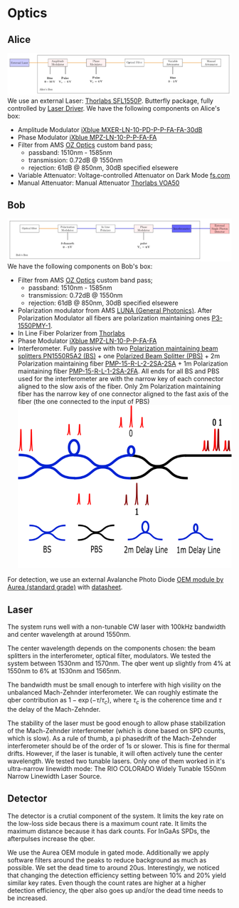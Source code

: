 # Optics


## Alice
![](pics/optics_alice.jpg)
We use an external Laser: [Thorlabs SFL1550P](https://www.thorlabs.com/thorproduct.cfm?partnumber=SFL1550P). Butterfly package, fully controlled by [Laser Driver](https://www.koheron.com/photonics/ctl300e-industrial-laser-controller).
We have the following components on Alice's box:
- Amplitude Modulator  [iXblue MXER-LN-10-PD-P-P-FA-FA-30dB](https://www.ixblue.com/photonics-space/intensity-modulators/)
- Phase Modulator  [iXblue MPZ-LN-10-P-P-FA-FA](https://www.ixblue.com/photonics-space/phase-modulators/)
- Filter from AMS [OZ Optics](https://shop.amstechnologies.com/FF-Fixed-Filters/SW10901) custom band pass; 
    - passband: 1510nm - 1585nm
    - transmission: 0.72dB @ 1550nm
    - rejection: 61dB @ 850nm, 30dB specified elsewere
- Variable Attenuator: Voltage-controlled Attenuator on Dark Mode [fs.com](https://www.fs.com/fr/products/35199.html)
- Manual Attenuator: Manual Attenuator [Thorlabs VOA50](https://www.thorlabs.com/thorproduct.cfm?partnumber=VOA50PM-APC)


## Bob 
![](pics/optics_bob.jpg)
We have the following components on Bob's box:
- Filter from AMS [OZ Optics](https://shop.amstechnologies.com/FF-Fixed-Filters/SW10901) custom band pass; 
    - passband: 1510nm - 1585nm
    - transmission: 0.72dB @ 1550nm
    - rejection: 61dB @ 850nm, 30dB specified elsewere
- Polarization modulator from  AMS [LUNA (General Photonics)](https://shop.amstechnologies.com/PCD-M02-Polarization-Controller/SW11286). 
After Polarization Modulator all fibers are polarization maintaining ones [P3-1550PMY-1](https://www.thorlabs.com/thorproduct.cfm?partnumber=P3-1550PM-FC-1).
- In Line Fiber Polarizer from [Thorlabs](https://www.thorlabs.com/thorproduct.cfm?partnumber=ILP1550PM-APC)
- Phase Modulator  [iXblue MPZ-LN-10-P-P-FA-FA](https://www.ixblue.com/photonics-space/phase-modulators/)
- Interferometer. Fully passive  with two [Polarization maintaining beam splitters PN1550R5A2 (BS)](https://www.thorlabs.com/thorproduct.cfm?partnumber=PN1550R5A2) + one [Polarized Beam Splitter (PBS)](https://www.thorlabs.de/thorproduct.cfm?partnumber=PBC1550SM-APC) + 2m Polarization maintaining fiber [PMP-15-R-L-2-2SA-2SA](https://www.afwoptics.com.au/index.php?route=product/product&product_id=881) + 1m Polarization maintaining fiber [PMP-15-R-L-1-2SA-2FA](https://www.afwoptics.com.au/index.php?route=product/category&path=65). All ends for all BS and PBS used for the interferometer are with the narrow key of each connector aligned to the slow axis of the fiber. Only 2m Polarization maintaining fiber has the narrow key of one connector aligned to the fast axis of the fiber (the one connected to the input of PBS)
![](pics/Interferometer.png)

For detection, we use an external Avalanche Photo Diode [OEM module by Aurea (standard grade)](https://www.aureatechnology.com/en/products/oem-photon-counter.html) with [datasheet](https://www.aureatechnology.com/images/produits/AUREA_Datasheet_OEM_NIR_2020_A4.pdf).
## Laser

The system runs well with a non-tunable CW laser with 100kHz bandwidth and center wavelength at around 1550nm. 

The center wavelength depends on the components chosen: the beam splitters in the interferometer, optical filter, modulators. We tested the system between 1530nm and 1570nm. The qber went up slightly from 4% at 1550nm to 6% at 1530nm and 1565nm. 

The bandwidth must be small enough to interfere with high visility on the unbalanced Mach-Zehnder interferometer. We can roughly estimate the qber contribution as $1 - \exp(-\tau/\tau_c)$, where $\tau_c$ is the coherence time and $\tau$ the delay of the Mach-Zehnder.

The stability of the laser must be good enough to allow phase stabilization of the Mach-Zehnder interferometer (which is done based on SPD counts, which is slow). As a rule of thumb, a pi phasedrift of the Mach-Zehnder interferometer should be of the order of 1s or slower. This is fine for thermal drifts. However, if the laser is tunable, it will often actively tune the center wavelength. We tested two tunable lasers. Only one of them worked in it's ultra-narrow linewidth mode: The RIO COLORADO Widely Tunable 1550nm Narrow Linewidth Laser Source.


## Detector 

The detector is a crutial component of the system. It limits the key rate on the low-loss side becaus there is a maximum count rate. It limits the maximum distance because it has dark counts. For InGaAs SPDs, the afterpulses increase the qber. 

We use the Aurea OEM module in gated mode. Additionally we apply software filters around the peaks to reduce background as much as possible. We set the dead time to around 20us. Interestingly, we noticed that changing the detection efficiency setting between 10% and 20% yield similar key rates. Even though the count rates are higher at a higher detection efficiency, the qber also goes up and/or the dead time needs to be increased. 










